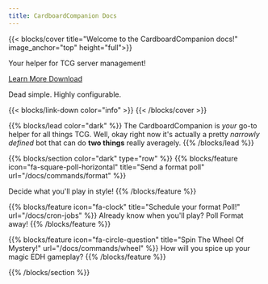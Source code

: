 ```yaml
---
title: CardboardCompanion Docs
---
```


{{< blocks/cover title="Welcome to the CardboardCompanion docs!" image_anchor="top" height="full">}}
<p class="lead mt-5">Your helper for TCG server management!</p>
<a class="btn btn-lg btn-primary me-3 mb-4" href="/docs/">
  Learn More <i class="fas fa-arrow-alt-circle-right ms-2"></i>
</a>
<a class="btn btn-lg btn-secondary me-3 mb-4" href="https://github.com/tressims/cardboard-companion">
  Download <i class="fab fa-github ms-2 "></i>
</a>
<p>Dead simple. Highly configurable.</p>
{{< blocks/link-down color="info" >}}
{{< /blocks/cover >}}

{{% blocks/lead color="dark" %}}
The CardboardCompanion is *your* go-to helper for all things TCG. Well, okay right now
it's actually a pretty *narrowly defined* bot that can do **two things**  really averagely.
{{% /blocks/lead %}}

{{% blocks/section color="dark" type="row"  %}}
{{% blocks/feature icon="fa-square-poll-horizontal" title="Send a format poll" url="/docs/commands/format" %}}

Decide what you'll play in style!
{{% /blocks/feature %}}

{{% blocks/feature icon="fa-clock" title="Schedule your format Poll!" url="/docs/cron-jobs" %}}
Already know when you'll play? Poll Format away!
{{% /blocks/feature %}}

{{% blocks/feature icon="fa-circle-question" title="Spin The Wheel Of Mystery!" url="/docs/commands/wheel" %}}
How will you spice up your magic EDH gameplay?
{{% /blocks/feature %}}

{{% /blocks/section %}}
